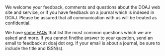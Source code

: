 We welcome your feedback, comments and questions about the DOAJ web site and service, or if you have feedback on a journal which is indexed in DOAJ. Please be assured that all communication with us will be treated as confidential.

We have [some FAQs](/about/faq/) that list the most common questions which we are asked and more. If you cannot findthe answer to your question, send an email to feedback at doaj dot org. If your email is about a journal, be sure to include the title and ISSN(s).
